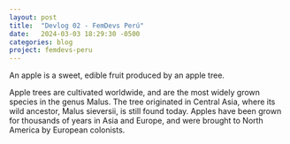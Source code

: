 ```yaml
---
layout: post
title:  "Devlog 02 - FemDevs Perú"
date:   2024-03-03 18:29:30 -0500
categories: blog
project: femdevs-peru
---
```

An apple is a sweet, edible fruit produced by an apple tree.

Apple trees are cultivated worldwide, and are the most widely grown
species in the genus Malus. The tree originated in Central Asia, where
its wild ancestor, Malus sieversii, is still found today. Apples have
been grown for thousands of years in Asia and Europe, and were brought
to North America by European colonists.
